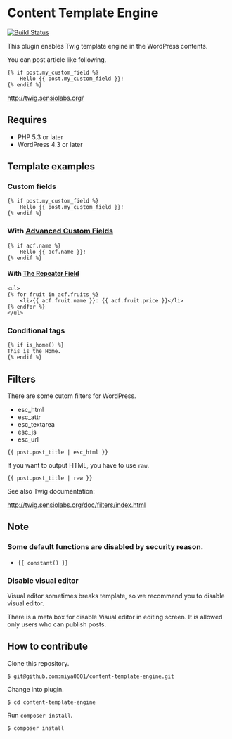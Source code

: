 # Content Template Engine

[![Build Status](https://travis-ci.org/miya0001/content-template-engine.svg?branch=master)](https://travis-ci.org/miya0001/content-template-engine)

This plugin enables Twig template engine in the WordPress contents.

You can post article like following.

```
{% if post.my_custom_field %}
    Hello {{ post.my_custom_field }}!
{% endif %}
```

http://twig.sensiolabs.org/

## Requires

* PHP 5.3 or later
* WordPress 4.3 or later

## Template examples

### Custom fields

```
{% if post.my_custom_field %}
    Hello {{ post.my_custom_field }}!
{% endif %}
```

### With [Advanced Custom Fields](http://www.advancedcustomfields.com/)

```
{% if acf.name %}
    Hello {{ acf.name }}!
{% endif %}
```

#### With [The Repeater Field](http://www.advancedcustomfields.com/add-ons/repeater-field/)

```
<ul>
{% for fruit in acf.fruits %}
    <li>{{ acf.fruit.name }}: {{ acf.fruit.price }}</li>
{% endfor %}
</ul>
```

### Conditional tags

```
{% if is_home() %}
This is the Home.
{% endif %}
```

## Filters

There are some cutom filters for WordPress.

* esc_html
* esc_attr
* esc_textarea
* esc_js
* esc_url

```
{{ post.post_title | esc_html }}
```

If you want to output HTML, you have to use `raw`.

```
{{ post.post_title | raw }}
```

See also Twig documentation:

http://twig.sensiolabs.org/doc/filters/index.html

## Note

### Some default functions are disabled by security reason.

* `{{ constant() }}`

### Disable visual editor

Visual editor sometimes breaks template, so we recommend you to disable visual editor.

There is a meta box for disable Visual editor in editing screen. It is allowed only users who can publish posts.

## How to contribute

Clone this repository.

```
$ git@github.com:miya0001/content-template-engine.git
```

Change into plugin.

```
$ cd content-template-engine
```

Run `composer install`.

```
$ composer install
```
